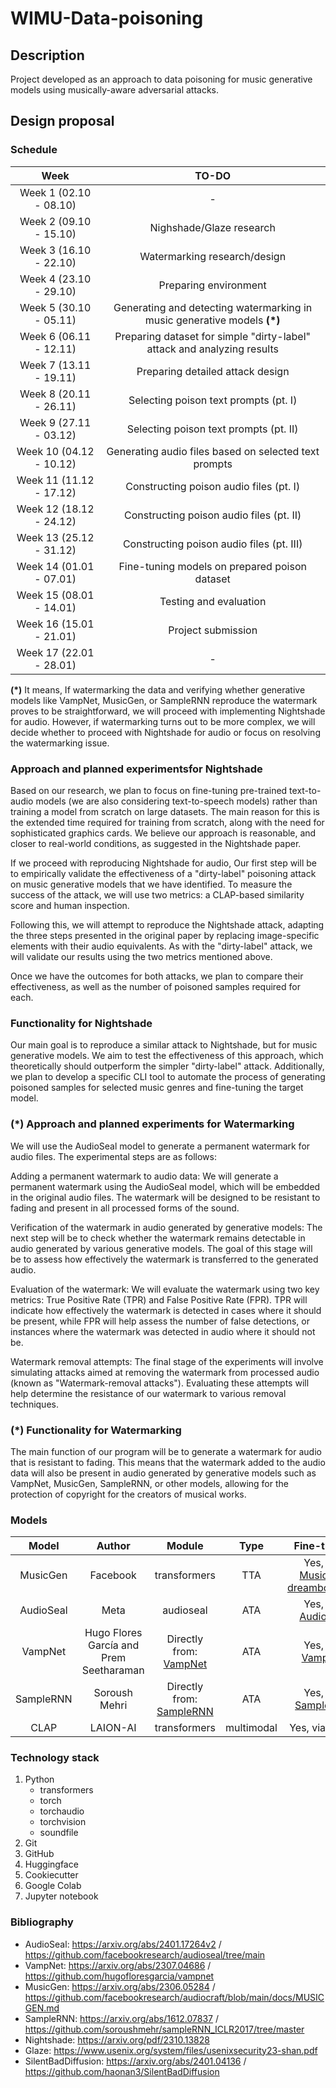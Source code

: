 # WIMU-Data-poisoning
## Description
Project developed as an approach to data poisoning for music generative models using musically-aware adversarial attacks.
## Design proposal
### Schedule
| **Week** | **TO-DO** |
|:-:|:-:|
|Week 1 (02.10 - 08.10)|  - |
|Week 2 (09.10 - 15.10)|  Nighshade/Glaze research|
|Week 3 (16.10 - 22.10)|  Watermarking research/design |proposal submission |
|Week 4 (23.10 - 29.10)| Preparing environment |
|Week 5 (30.10 - 05.11)| Generating and detecting watermarking in music generative models **(*)** |
|Week 6 (06.11 - 12.11)| Preparing dataset for simple "dirty-label" attack and analyzing results |
|Week 7 (13.11 - 19.11)| Preparing detailed attack design |
|Week 8 (20.11 - 26.11)| Selecting poison text prompts (pt. I) |
|Week 9 (27.11 - 03.12)| Selecting poison text prompts (pt. II) |
|Week 10 (04.12 - 10.12)| Generating audio files based on selected text prompts |
|Week 11 (11.12 - 17.12) |Constructing poison audio files (pt. I) |
|Week 12 (18.12 - 24.12) |Constructing poison audio files (pt. II) |
|Week 13 (25.12 - 31.12) |Constructing poison audio files (pt. III) |
|Week 14 (01.01 - 07.01) |Fine-tuning models on prepared poison dataset |
|Week 15 (08.01 - 14.01) |Testing and evaluation |
|Week 16 (15.01 - 21.01) |Project submission |
|Week 17 (22.01 - 28.01) |- |

**(*)** It means, If watermarking the data and verifying whether generative models like VampNet, MusicGen, or SampleRNN reproduce the watermark proves to be straightforward, we will proceed with implementing Nightshade for audio. However, if watermarking turns out to be more complex, we will decide whether to proceed with Nightshade for audio or focus on resolving the watermarking issue.
### Approach and planned experimentsfor Nightshade
Based on our research, we plan to focus on fine-tuning pre-trained text-to-audio models (we are also considering text-to-speech models) rather than training a model from scratch on large datasets. The main reason for this is the extended time required for training from scratch, along with the need for sophisticated graphics cards. We believe our approach is reasonable, and closer to real-world conditions, as suggested in the Nightshade paper.

If we proceed with reproducing Nightshade for audio, Our first step will be to empirically validate the effectiveness of a "dirty-label" poisoning attack on music generative models that we have identified. To measure the success of the attack, we will use two metrics: a CLAP-based similarity score and human inspection.

Following this, we will attempt to reproduce the Nightshade attack, adapting the three steps presented in the original paper by replacing image-specific elements with their audio equivalents. As with the "dirty-label" attack, we will validate our results using the two metrics mentioned above.

Once we have the outcomes for both attacks, we plan to compare their effectiveness, as well as the number of poisoned samples required for each.

### Functionality for Nightshade
Our main goal is to reproduce a similar attack to Nightshade, but for music generative models. We aim to test the effectiveness of this approach, which theoretically should outperform the simpler "dirty-label" attack. Additionally, we plan to develop a specific CLI tool to automate the process of generating poisoned samples for selected music genres and fine-tuning the target model.
### **(*)** Approach and planned experiments for Watermarking
We will use the AudioSeal model to generate a permanent watermark for audio files. The experimental steps are as follows:

Adding a permanent watermark to audio data:
We will generate a permanent watermark using the AudioSeal model, which will be embedded in the original audio files. The watermark will be designed to be resistant to fading and present in all processed forms of the sound.

Verification of the watermark in audio generated by generative models:
The next step will be to check whether the watermark remains detectable in audio generated by various generative models. The goal of this stage will be to assess how effectively the watermark is transferred to the generated audio.

Evaluation of the watermark:
We will evaluate the watermark using two key metrics: True Positive Rate (TPR) and False Positive Rate (FPR). TPR will indicate how effectively the watermark is detected in cases where it should be present, while FPR will help assess the number of false detections, or instances where the watermark was detected in audio where it should not be.

Watermark removal attempts:
The final stage of the experiments will involve simulating attacks aimed at removing the watermark from processed audio (known as "Watermark-removal attacks"). Evaluating these attempts will help determine the resistance of our watermark to various removal techniques.
### **(*)** Functionality for Watermarking
The main function of our program will be to generate a watermark for audio that is resistant to fading. This means that the watermark added to the audio data will also be present in audio generated by generative models such as VampNet, MusicGen, SampleRNN, or other models, allowing for the protection of copyright for the creators of musical works.
### Models
| **Model** | **Author** | **Module**  | **Type**  | **Fine-tuning**  |
|:-:|:-:|:-:|:-:|:-:|
| MusicGen  | Facebook  | transformers  | TTA  | Yes, via: [MusicGen dreamboothing](https://github.com/ylacombe/musicgen-dreamboothing)|
|  AudioSeal | Meta   | audioseal   | ATA | Yes, via: [AudioSeal](https://github.com/facebookresearch/audioseal/blob/main/docs/TRAINING.md)   | 
|  VampNet | Hugo Flores García and Prem Seetharaman  | Directly from: [VampNet](https://github.com/hugofloresgarcia/vampnet)   | ATA   | Yes, via: [VampNet](https://github.com/hugofloresgarcia/vampnet)     |
|  SampleRNN | Soroush Mehri  | Directly from: [SampleRNN](https://github.com/soroushmehr/sampleRNN_ICLR2017/tree/master)  | ATA | Yes, via: [SampleRNN](https://github.com/soroushmehr/sampleRNN_ICLR2017/tree/master)   |
|  CLAP | LAION-AI  | transformers  | multimodal  | Yes, via: [CLAP](https://github.com/LAION-AI/CLAP)   | 

### Technology stack
1. Python
   - transformers
   - torch
   - torchaudio
   - torchvision
   - soundfile
2. Git
3. GitHub
4. Huggingface
5. Cookiecutter
6. Google Colab
7. Jupyter notebook

### Bibliography
- AudioSeal: https://arxiv.org/abs/2401.17264v2 / https://github.com/facebookresearch/audioseal/tree/main
- VampNet: https://arxiv.org/abs/2307.04686 / https://github.com/hugofloresgarcia/vampnet
- MusicGen: https://arxiv.org/abs/2306.05284 / https://github.com/facebookresearch/audiocraft/blob/main/docs/MUSICGEN.md
- SampleRNN: https://arxiv.org/abs/1612.07837 / https://github.com/soroushmehr/sampleRNN_ICLR2017/tree/master
- Nightshade: https://arxiv.org/pdf/2310.13828
- Glaze: https://www.usenix.org/system/files/usenixsecurity23-shan.pdf
- SilentBadDiffusion: https://arxiv.org/abs/2401.04136 / https://github.com/haonan3/SilentBadDiffusion
